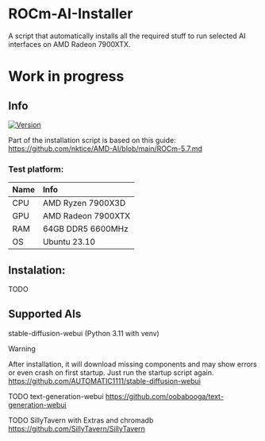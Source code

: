 # ROCm-AI-Installer
A script that automatically installs all the required stuff to run selected AI interfaces on AMD Radeon 7900XTX.

# Work in progress

## Info
[![Version](https://img.shields.io/badge/0.0-version-orange.svg)](https://github.com/Mateusz-Dera/Gasp/edit/main/README.md)

Part of the installation script is based on this guide: https://github.com/nktice/AMD-AI/blob/main/ROCm-5.7.md

### Test platform:
|Name|Info|
|:---|:---|
|CPU|AMD Ryzen 7900X3D|
|GPU|AMD Radeon 7900XTX|
|RAM|64GB DDR5 6600MHz|
|OS|Ubuntu 23.10|

## Instalation:
TODO

## Supported AIs
stable-diffusion-webui (Python 3.11 with venv)
> [!WARNING]  
> After installation, it will download missing components and may show errors or even crash on first startup. Just run the startup script again.
https://github.com/AUTOMATIC1111/stable-diffusion-webui

TODO text-generation-webui
https://github.com/oobabooga/text-generation-webui

TODO SillyTavern with Extras and chromadb
https://github.com/SillyTavern/SillyTavern